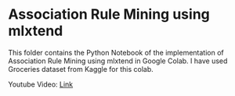 # Association Rule Mining using mlxtend

This folder contains the Python Notebook of the implementation of Association Rule Mining using mlxtend in Google Colab.
I have used Groceries dataset from Kaggle for this colab.

Youtube Video: [Link](https://youtu.be/jDg8XGeo5-A?feature=shared)
